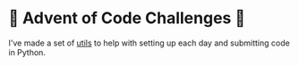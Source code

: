# 🎄 Advent of Code Challenges 🎄

I've made a set of [utils](https://github.com/loganmeetsworld/advent-of-code-utils) to help with setting up each day and submitting code in Python.
